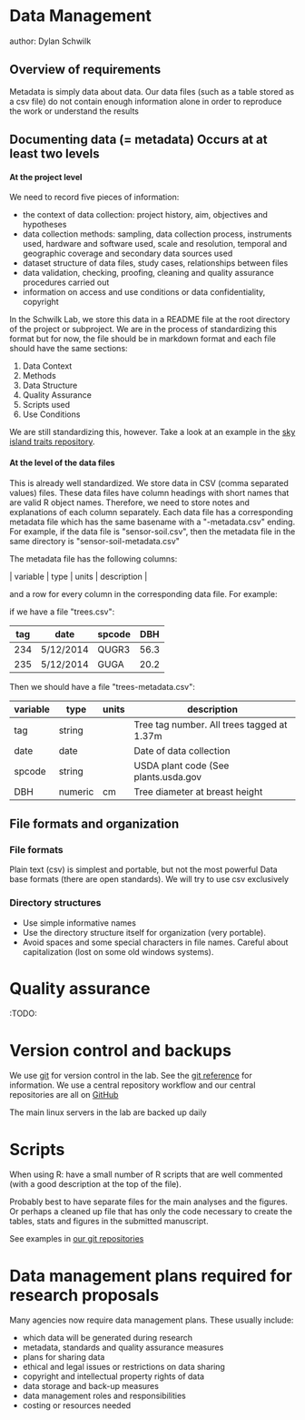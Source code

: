 Data Management
===============

author: Dylan Schwilk

## Overview of requirements ##

Metadata is simply data about data. Our data files (such as a table stored as a csv file) do not contain enough information alone in order to reproduce the work or understand the results

## Documenting data (= metadata) Occurs at at least two levels ##

#### At the project level ####

We need to record five pieces of information:

- the context of data collection: project history, aim, objectives and hypotheses
- data collection methods: sampling, data collection process, instruments used, hardware and software used, scale and resolution, temporal and geographic coverage and secondary data sources used
- dataset structure of data files, study cases, relationships between files
- data validation, checking, proofing, cleaning and quality assurance procedures carried out
- information on access and use conditions or data confidentiality, copyright

In the Schwilk Lab, we store this data in a README file at the root directory of the project or subproject. We are in the process of standardizing this format but for now, the file should be in markdown format and each file should have the same sections:

1. Data Context
2. Methods
3. Data Structure
4. Quality Assurance
5. Scripts used
6. Use Conditions

We are still standardizing this, however. Take a look at an example in the [sky island traits repository][traits-distro].

#### At the level of the data files ####

This is already well standardized. We store data in CSV (comma separated values) files. These data files have column headings with short names that are valid R object names. Therefore, we need to store notes and explanations of each column separately. Each data file has a corresponding metadata file which has the same basename with a "-metadata.csv" ending. For example, if the data file is "sensor-soil.csv", then the metadata file in the same directory is "sensor-soil-metadata.csv"

The metadata file has the following columns:

| variable | type | units | description |

and a row for every column in the corresponding data file. For example:

if we have a file "trees.csv":


| tag | date      | spcode | DBH  |
|-----|-----------|--------|------|
| 234 | 5/12/2014 |  QUGR3 | 56.3 |
| 235 | 5/12/2014 |  GUGA  | 20.2 |

Then we should have a file "trees-metadata.csv":

| variable | type    | units | description                                 |
|----------|---------|-------|---------------------------------------------|
| tag      | string  |       | Tree tag number.  All trees tagged at 1.37m |
| date     | date    |       | Date of data collection                     |
| spcode   | string  |       | USDA plant code (See plants.usda.gov        |
| DBH      | numeric | cm    | Tree diameter at breast height              |


## File formats and organization ##

### File formats ###

Plain text (csv) is simplest and portable, but not the most powerful Data base formats (there are open standards). We will try to use csv exclusively

### Directory structures ###

- Use simple informative names
- Use the directory structure itself for organization (very portable).
- Avoid spaces and some special characters in file names. Careful about
  capitalization (lost on some old windows systems).

# Quality assurance #

:TODO:

# Version control and backups

We use [git][git] for version control in the lab. See the [git reference][gitref] for information. We use a central repository workflow and our central repositories are all on [GitHub][github]

The main linux servers in the lab are backed up daily


# Scripts

When using R: have a small number of R scripts that are well commented (with a good description at the top of the file).

Probably best to have separate files for the main analyses and the figures. Or perhaps a cleaned up file that has only the code necessary to create the tables, stats and figures in the submitted manuscript.

See examples in [our git repositories][schwilklab]

# Data management plans required for research proposals #

Many agencies now require data management plans. These usually include:

- which data will be generated during research
- metadata, standards and quality assurance measures
- plans for sharing data
- ethical and legal issues or restrictions on data sharing
- copyright and intellectual property rights of data
- data storage and back-up measures
- data management roles and responsibilities
- costing or resources needed


[git]: http://git-scm.com/
[gitref]: http://gitref.org/
[github]: http://github.com/
[schwilklab]: https://github.com/schwilklab
[traits-distro]: https://github.com/schwilklab/skyisland-traits-distro/tree/master/traits/conductance/data/DM-oak-resprouts-2013
